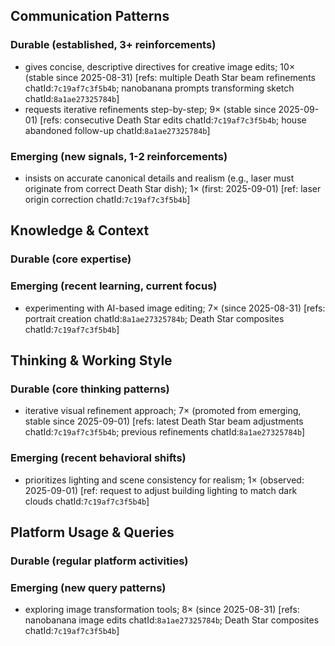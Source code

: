 ## Communication Patterns
### Durable (established, 3+ reinforcements)
- gives concise, descriptive directives for creative image edits; 10× (stable since 2025-08-31) [refs: multiple Death Star beam refinements chatId:`7c19af7c3f5b4b`; nanobanana prompts transforming sketch chatId:`8a1ae27325784b`]
- requests iterative refinements step-by-step; 9× (stable since 2025-09-01) [refs: consecutive Death Star edits chatId:`7c19af7c3f5b4b`; house abandoned follow-up chatId:`8a1ae27325784b`]

### Emerging (new signals, 1-2 reinforcements)
- insists on accurate canonical details and realism (e.g., laser must originate from correct Death Star dish); 1× (first: 2025-09-01) [ref: laser origin correction chatId:`7c19af7c3f5b4b`]

## Knowledge & Context
### Durable (core expertise)

### Emerging (recent learning, current focus)
- experimenting with AI-based image editing; 7× (since 2025-08-31) [refs: portrait creation chatId:`8a1ae27325784b`; Death Star composites chatId:`7c19af7c3f5b4b`]

## Thinking & Working Style
### Durable (core thinking patterns)
- iterative visual refinement approach; 7× (promoted from emerging, stable since 2025-09-01) [refs: latest Death Star beam adjustments chatId:`7c19af7c3f5b4b`; previous refinements chatId:`8a1ae27325784b`]

### Emerging (recent behavioral shifts)
- prioritizes lighting and scene consistency for realism; 1× (observed: 2025-09-01) [ref: request to adjust building lighting to match dark clouds chatId:`7c19af7c3f5b4b`]

## Platform Usage & Queries
### Durable (regular platform activities)

### Emerging (new query patterns)
- exploring image transformation tools; 8× (since 2025-08-31) [refs: nanobanana image edits chatId:`8a1ae27325784b`; Death Star composites chatId:`7c19af7c3f5b4b`]